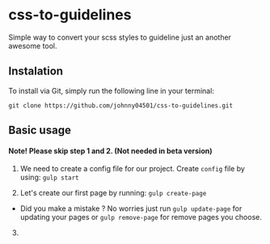 # css-to-guidelines
Simple way to convert your scss styles to guideline just an another awesome tool.

## Instalation
To install via Git, simply run the following line in your terminal:

`git clone https://github.com/johnny04501/css-to-guidelines.git`

## Basic usage
  
#### Note! Please skip step 1 and 2. (Not needed in beta version)     

1. We need to create a config file for our project. Create `config` file by using: `gulp start`

2. Let's create our first page by running: `gulp create-page`
  * Did you make a mistake ? No worries just run `gulp update-page` for updating your pages or `gulp remove-page` for remove pages you choose. 
3. 
